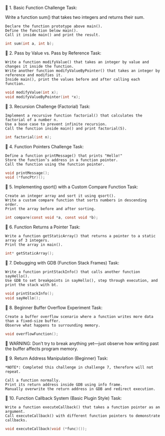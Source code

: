 🔹 1. Basic Function Challenge
Task:

Write a function sum() that takes two integers and returns their sum.

    Declare the function prototype above main().
    Define the function below main().
    Call it inside main() and print the result.

```C
int sum(int a, int b);
```

🔹 2. Pass by Value vs. Pass by Reference
Task:

    Write a function modifyValue() that takes an integer by value and changes it inside the function.
    Write another function modifyValueByPointer() that takes an integer by reference and modifies it.
    Inside main(), print the values before and after calling each function.

```C
void modifyValue(int x);
void modifyValueByPointer(int *x);
```

🔹 3. Recursion Challenge (Factorial)
Task:

    Implement a recursive function factorial() that calculates the factorial of a number n.
    Use a base case to prevent infinite recursion.
    Call the function inside main() and print factorial(5).

```C
int factorial(int n);
```

🔹 4. Function Pointers Challenge
Task:

    Define a function printMessage() that prints "Hello!"
    Store the function’s address in a function pointer.
    Call the function using the function pointer.

```C
void printMessage();
void (*funcPtr)();
```

🔹 5. Implementing qsort() with a Custom Compare Function
Task:

    Create an integer array and sort it using qsort().
    Write a custom compare function that sorts numbers in descending order.
    Print the array before and after sorting.

```C
int compare(const void *a, const void *b);
```

🔹 6. Function Returns a Pointer
Task:

    Write a function getStaticArray() that returns a pointer to a static array of 3 integers.
    Print the array in main().

```C
int* getStaticArray();
```

🔹 7. Debugging with GDB (Function Stack Frames)
Task:

    Write a function printStackInfo() that calls another function sayHello().
    Use GDB to set breakpoints in sayHello(), step through execution, and print the stack with bt.

```C
void printStackInfo();
void sayHello();
```

🔹 8. Beginner Buffer Overflow Experiment
Task:

    Create a buffer overflow scenario where a function writes more data than a fixed-size buffer.
    Observe what happens to surrounding memory.

```C
void overflowFunction();
```

🚨 WARNING: Don’t try to break anything yet—just observe how writing past the buffer affects program memory.

🔹 9. Return Address Manipulation (Beginner)
Task:
    
    *NOTE*: Completed this challenge in challenge 7, therefore will not repeat.

    Call a function normally.
    Print its return address inside GDB using info frame.
    Manually overwrite the return address in GDB and redirect execution.

🔹 10. Function Callback System (Basic Plugin Style)
Task:

    Write a function executeCallback() that takes a function pointer as an argument.
    Call executeCallback() with different function pointers to demonstrate callbacks.

```C
void executeCallback(void (*func)());
```
